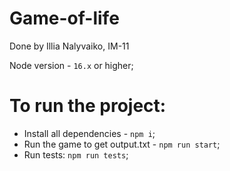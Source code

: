 # Game-of-life
Done by Illia Nalyvaiko, IM-11

Node version - `16.x` or higher;

# To run the project:
- Install all dependencies - `npm i`;
- Run the game to get output.txt - `npm run start`;
- Run tests: `npm run tests`;